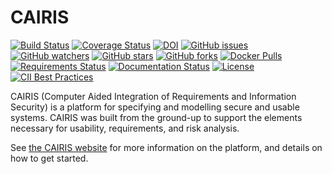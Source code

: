 # CAIRIS 

[![Build Status](https://secure.travis-ci.org/cairis-platform/cairis.png?branch=master)](http://travis-ci.org/cairis-platform/cairis)
[![Coverage Status](https://coveralls.io/repos/github/failys/cairis/badge.svg?branch=master)](https://coveralls.io/github/failys/cairis?branch=master)
[![DOI](https://zenodo.org/badge/3790944.svg)](https://zenodo.org/badge/latestdoi/3790944)
[![GitHub issues](https://img.shields.io/github/issues/cairis-platform/cairis.svg?style=flat-square)](https://github.com/cairis-platform/cairis/issues?utf8=✓&q=is%3Aissue+is%3Aopen)
[![GitHub watchers](https://img.shields.io/github/watchers/failys/cairis.svg?style=flat-square)](https://github.com/failys/cairis/watchers)
[![GitHub stars](https://img.shields.io/github/stars/failys/cairis.svg?style=flat-square)](https://github.com/failys/cairis/stargazers)
[![GitHub forks](https://img.shields.io/github/forks/failys/cairis.svg?style=flat-square)](https://github.com/failys/cairis/network)
[![Docker Pulls](https://img.shields.io/docker/pulls/shamalfaily/cairis.svg?style=flat-square)](https://hub.docker.com/r/shamalfaily/cairis/)
[![Requirements Status](https://requires.io/github/failys/cairis/requirements.svg?branch=master)](https://requires.io/github/failys/cairis/requirements/?branch=master)
[![Documentation Status](https://readthedocs.org/projects/cairis/badge/?version=latest)](http://cairis.readthedocs.io/en/latest/?badge=latest)
[![License](https://img.shields.io/github/license/failys/cairis.svg)](https://github.com/failys/cairis/blob/master/LICENSE)
[![CII Best Practices](https://bestpractices.coreinfrastructure.org/projects/1411/badge)](https://bestpractices.coreinfrastructure.org/projects/1411)

CAIRIS (Computer Aided Integration of Requirements and Information Security) is a platform for specifying and modelling secure and usable systems. CAIRIS was built from the ground-up to support the elements necessary for usability, requirements, and risk analysis. 

See [the CAIRIS website](https://cairis.org) for more information on the platform, and details on how to get started. 
